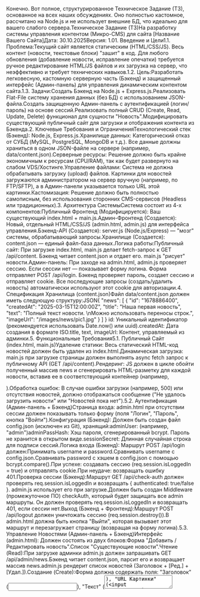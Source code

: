 Конечно. Вот полное, структурированное Техническое Задание (ТЗ), основанное на всех наших обсуждениях. Оно полностью кастомное, рассчитано на Node.js и не использует внешние БД, что идеально для вашего слабого сервера.Техническое Задание (ТЗ)На разработку системы управления контентом (Микро-CMS) для сайта [Название Вашего Сайта]Дата: 30.10.2025Версия: 1.01. Введение и Цели1.1. Проблема:Текущий сайт является статическим (HTML/CSS/JS). Весь контент (новости, текстовые блоки) "зашит" в код. Для любого обновления (добавление новости, исправление опечатки) требуется ручное редактирование HTML/JS файлов и их загрузка на сервер, что неэффективно и требует технических навыков.1.2. Цель:Разработать легковесную, кастомную серверную часть (Бэкенд) и защищенный интерфейс (Админ-панель) для управления динамическим контентом сайта.1.3. Задачи:Создать Бэкенд на Node.js + Express.js.Реализовать Flat-File систему хранения данных (без БД) с использованием JSON-файла.Создать защищенную Админ-панель с аутентификацией (логин/пароль) на основе сессий.Реализовать полный CRUD (Create, Read, Update, Delete) функционал для сущности "Новость".Модифицировать существующий публичный сайт для загрузки и отображения контента из Бэкенда.2. Ключевые Требования и ОграниченияТехнологический стек (Бэкенд): Node.js, Express.js.Хранилище данных: Категорический отказ от СУБД (MySQL, PostgreSQL, MongoDB и т.д.). Все данные должны храниться в одном JSON-файле на сервере (например, data/content.json).Серверные ресурсы: Решение должно быть крайне экономичным к ресурсам (CPU/RAM), так как будет развернуто на слабом VDS/Хостинге.Управление файлами: Система не должна обрабатывать загрузку (upload) файлов. Картинки для новостей загружаются администратором на сервер вручную (например, по FTP/SFTP), а в Админ-панели указывается только URL этой картинки.Кастомизация: Решение должно быть полностью самописным, без использования сторонних CMS-сервисов (Headless или традиционных).3. Архитектура СистемыСистема состоит из 4-х компонентов:Публичный Фронтенд (Модифицируется): Ваш существующий index.html + main.js.Админ-Фронтенд (Создается): Новый, отдельный HTML/CSS/JS (admin.html, admin.js) для интерфейса управления.Бэкенд-API (Создается): server.js (Node.js/Express) — "мозг" системы, обрабатывающий запросы.Хранилище (Создается): content.json — единый файл-база данных.Логика работы:Публичный сайт: При загрузке index.html, main.js делает fetch-запрос к GET /api/content. Бэкенд читает content.json и отдает его. main.js "рисует" новости.Админ-панель: При заходе на admin.html, admin.js проверяет сессию. Если сессии нет — показывает форму логина. Форма отправляет POST /api/login. Бэкенд проверяет пароль, создает сессию и отправляет cookie. Все последующие запросы (создать/удалить новость) автоматически используют этот cookie для авторизации.4. Спецификация Хранилища (content.json)Файл data/content.json должен иметь следующую структуру:JSON{
  "news": [
    {
      "id": "1678886400",
      "createdAt": "2025-03-15T12:00:00Z",
      "title": "Наша первая новость",
      "text": "Полный текст новости. \nМожно использовать переносы строк.",
      "imageUrl": "/images/news/pic1.jpg"
    }
  ]
}
id: Уникальный идентификатор (рекомендуется использовать Date.now() или uuid).createdAt: Дата создания в формате ISO.title, text, imageUrl: Контент, управляемый из админки.5. Функциональные Требования5.1. Публичный Сайт (index.html, main.js)Удаление статики: Весь статический HTML-код новостей должен быть удален из index.html.Динамическая загрузка: main.js при загрузке страницы должен выполнять async fetch запрос к публичному API (GET /api/content).Рендеринг: JS должен в цикле обойти полученный массив news и сгенерировать HTML-разметку для каждой новости, вставив ее в соответствующий контейнер (например, <div id="news-container">).Обработка ошибок: В случае ошибки загрузки (например, 500) или отсутствия новостей, должно отображаться сообщение ("Не удалось загрузить новости" или "Новостей пока нет").5.2. Аутентификация (Админ-панель + Бэкенд)Страница входа: admin.html при отсутствии сессии должен показывать только форму (поля "Логин", "Пароль", кнопка "Войти").Конфигурация (Бэкенд): Должен быть создан файл config.json (исключен из Git), хранящий:adminUser: (например, "admin")adminPassHash: Хэш пароля, сгенерированный bcrypt. Пароль не хранится в открытом виде.sessionSecret: Длинная случайная строка для подписи сессий.Логика входа (Бэкенд): Маршрут POST /api/login должен:Принимать username и password.Сравнивать username с config.json.Сравнивать password с хэшем в config.json с помощью bcrypt.compare().При успехе: создавать сессию (req.session.isLoggedIn = true) и отправлять cookie.При неудаче: возвращать ошибку 401.Проверка сессии (Бэкенд):Маршрут GET /api/check-auth должен проверять req.session.isLoggedIn и возвращать { authenticated: true/false }. admin.js использует его при загрузке.Должен быть создан Middleware (промежуточное ПО) checkAuth, который будет защищать все admin маршруты. Он должен проверять req.session.isLoggedIn и возвращать 401, если сессии нет.Выход (Бэкенд + Фронтенд):Маршрут POST /api/logout должен уничтожать сессию (req.session.destroy()).В admin.html должна быть кнопка "Выйти", которая вызывает этот маршрут и перезагружает страницу (возвращая на форму логина).5.3. Управление Новостями (Админ-панель + Бэкенд)Интерфейс (admin.html): Должен состоять из двух блоков:Форма "Добавить / Редактировать новость".Список "Существующие новости".Чтение (Read):При загрузке админки admin.js должен запрашивать GET /api/admin/news.Бэкенд читает content.json, парсит его и возвращает массив news.admin.js рендерит список новостей (Заголовок + [Ред.] + [Удал.]).Создание (Create):Форма должна содержать поля: "Заголовок" (<input type="text">), "Текст" (<textarea>), "URL Картинки" (<input type="text">).Кнопка "Добавить" отправляет POST /api/admin/news с данными.Бэкенд:a. Читает content.json.b. Добавляет новый объект в массив news (генерируя id и createdAt).c. Перезаписывает весь файл content.json обновленными данными.d. Возвращает новую новость.admin.js при успехе обновляет список новостей на странице.Обновление (Update):Кнопка [Ред.] напротив новости должна заполнять форму данными этой новости.Кнопка "Добавить" должна меняться на "Обновить"."Обновить" отправляет PUT /api/admin/news/:id с данными.Бэкенд:a. Читает content.json.b. Находит новость в массиве по :id.c. Обновляет ее поля.d. Перезаписывает весь файл content.json.e. Возвращает обновленную новость.Удаление (Delete):Кнопка [Удал.] должна вызывать window.confirm("Вы уверены, что хотите удалить новость?").При подтверждении, admin.js отправляет DELETE /api/admin/news/:id.Бэкенд:a. Читает content.json.b. Удаляет новость из массива по :id.c. Перезаписывает весь файл content.json.d. Возвращает { success: true }.6. Спецификация API (Endpoints)МетодURLЗащитаОписаниеПубличныеGET/api/contentНет(Для сайта) Отдает все содержимое content.json.АутентификацияPOST/api/loginНетПринимает {username, password}. Устанавливает сессию.POST/api/logoutНетУничтожает сессию.GET/api/check-authНетПроверяет, жива ли сессия. Возвращает { authenticated: bool }.Админ-панельGET/api/admin/newsДа(Для админки) Отдает только список новостей из content.json.POST/api/admin/newsДаПринимает {title, text, imageUrl}. Создает новость.PUT/api/admin/news/:idДаПринимает {title, text, imageUrl}. Обновляет новость по ID.DELETE/api/admin/news/:idДаУдаляет новость по ID.7. Нефункциональные ТребованияБезопасность:Все административные маршруты (/api/admin/*) должны быть защищены Middleware checkAuth.Пароль администратора должен храниться только в виде хэша bcrypt.Файл config.json (с хэшем и секретом сессии) не должен попадать в Git-репозиторий (добавить в .gitignore).Файл content.json должен быть защищен от прямой веб-загрузки (если это возможно настройками сервера).Производительность:Все операции чтения/записи файла content.json должны быть синхронными (fs.readFileSync, fs.writeFileSync) или использовать async/await с fs.promises, чтобы избежать "гонки состояний" (конфликтов при одновременном доступе).Usability (Админка):Интерфейс должен быть интуитивно понятным.Должна быть обратная связь (например, "Новость сохранена", "Ошибка!").Поле "Текст" должно быть <textarea> для удобного многострочного ввода.
